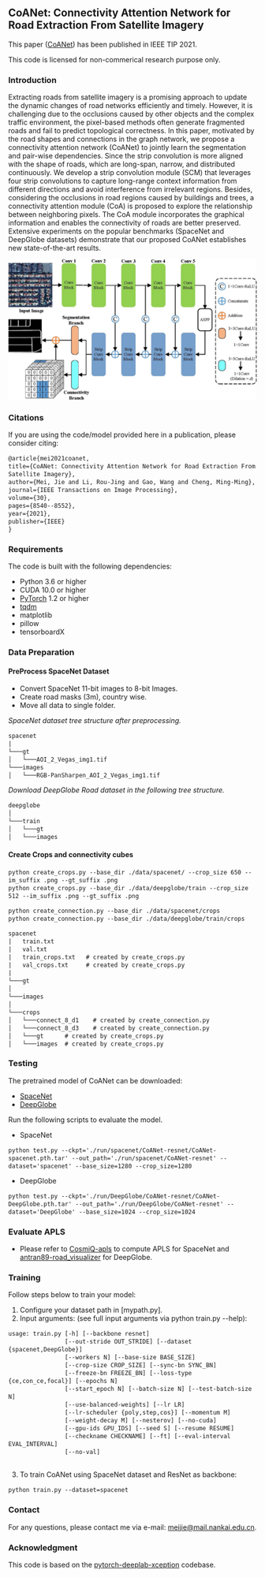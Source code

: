 ## CoANet: Connectivity Attention Network for Road Extraction From Satellite Imagery

This paper ([CoANet](https://ieeexplore.ieee.org/document/9563125)) has been published in IEEE TIP 2021.

This code is licensed for non-commerical research purpose only.

### Introduction

Extracting roads from satellite imagery is a promising approach to update the dynamic changes of road networks efficiently and timely. However, it is challenging due to the occlusions caused by other objects and the complex traffic environment, the pixel-based methods often generate fragmented roads and fail to predict topological correctness. In this paper, motivated by the road shapes and connections in the graph network, we propose a connectivity attention network (CoANet) to jointly learn the segmentation and pair-wise dependencies. Since the strip convolution is more aligned with the shape of roads, which are long-span, narrow, and distributed continuously. We develop a strip convolution module (SCM) that leverages four strip convolutions to capture long-range context information from different directions and avoid interference from irrelevant regions. Besides, considering the occlusions in road regions caused by buildings and trees, a connectivity attention module (CoA) is proposed to explore the relationship between neighboring pixels. The CoA module incorporates the graphical information and enables the connectivity of roads are better preserved. Extensive experiments on the popular benchmarks (SpaceNet and DeepGlobe datasets) demonstrate that our proposed CoANet establishes new state-of-the-art results.

![SANet](figures/CoANet-method.jpg)

### Citations

If you are using the code/model provided here in a publication, please consider citing:
   
    @article{mei2021coanet,
    title={CoANet: Connectivity Attention Network for Road Extraction From Satellite Imagery},
    author={Mei, Jie and Li, Rou-Jing and Gao, Wang and Cheng, Ming-Ming},
    journal={IEEE Transactions on Image Processing},
    volume={30},
    pages={8540--8552},
    year={2021},
    publisher={IEEE}
    }

### Requirements

The code is built with the following dependencies:

- Python 3.6 or higher
- CUDA 10.0 or higher
- [PyTorch](https://pytorch.org/) 1.2 or higher
- [tqdm](https://github.com/tqdm/tqdm.git)
- matplotlib
- pillow
- tensorboardX

### Data Preparation
#### PreProcess SpaceNet Dataset
- Convert SpaceNet 11-bit images to 8-bit Images.
- Create road masks (3m), country wise.
- Move all data to single folder.

*SpaceNet dataset tree structure after preprocessing.*

```
spacenet
|
└───gt
│   └───AOI_2_Vegas_img1.tif
└───images
│   └───RGB-PanSharpen_AOI_2_Vegas_img1.tif
```

*Download DeepGlobe Road dataset in the following tree structure.*
```
deepglobe
│
└───train
│   └───gt
│   └───images
```
#### Create Crops and connectivity cubes
```
python create_crops.py --base_dir ./data/spacenet/ --crop_size 650 --im_suffix .png --gt_suffix .png
python create_crops.py --base_dir ./data/deepglobe/train --crop_size 512 --im_suffix .png --gt_suffix .png
```
```
python create_connection.py --base_dir ./data/spacenet/crops 
python create_connection.py --base_dir ./data/deepglobe/train/crops 
```
```
spacenet
|   train.txt
|   val.txt
|   train_crops.txt   # created by create_crops.py
|   val_crops.txt     # created by create_crops.py
|
└───gt
│   
└───images
│   
└───crops       
│   └───connect_8_d1	# created by create_connection.py
│   └───connect_8_d3	# created by create_connection.py
│   └───gt		# created by create_crops.py
│   └───images	# created by create_crops.py
```


### Testing
The pretrained model of CoANet can be downloaded:
- [SpaceNet](https://drive.google.com/file/d/19JQ919DJw8CVs0xuUsLEffAugzlpbOHN/view?usp=sharing)
- [DeepGlobe](https://drive.google.com/file/d/1XR5J0voGa8ammhh2y3e0u3b-EsjbJCmE/view?usp=sharing)

Run the following scripts to evaluate the model.
- SpaceNet
```
python test.py --ckpt='./run/spacenet/CoANet-resnet/CoANet-spacenet.pth.tar' --out_path='./run/spacenet/CoANet-resnet' --dataset='spacenet' --base_size=1280 --crop_size=1280 
```
- DeepGlobe
```
python test.py --ckpt='./run/DeepGlobe/CoANet-resnet/CoANet-DeepGlobe.pth.tar' --out_path='./run/DeepGlobe/CoANet-resnet' --dataset='DeepGlobe' --base_size=1024 --crop_size=1024
```

### Evaluate APLS

* Please refer to [CosmiQ-apls](https://github.com/CosmiQ/apls) to compute APLS for SpaceNet and [antran89-road_visualizer](https://github.com/antran89/road_visualizer) for DeepGlobe.


### Training
Follow steps below to train your model:

1. Configure your dataset path in [mypath.py].
2. Input arguments: (see full input arguments via python train.py --help):
```Shell
usage: train.py [-h] [--backbone resnet]
                [--out-stride OUT_STRIDE] [--dataset {spacenet,DeepGlobe}]
                [--workers N] [--base-size BASE_SIZE]
                [--crop-size CROP_SIZE] [--sync-bn SYNC_BN]
                [--freeze-bn FREEZE_BN] [--loss-type {ce,con_ce,focal}] [--epochs N]
                [--start_epoch N] [--batch-size N] [--test-batch-size N]
                [--use-balanced-weights] [--lr LR]
                [--lr-scheduler {poly,step,cos}] [--momentum M]
                [--weight-decay M] [--nesterov] [--no-cuda]
                [--gpu-ids GPU_IDS] [--seed S] [--resume RESUME]
                [--checkname CHECKNAME] [--ft] [--eval-interval EVAL_INTERVAL]
                [--no-val]
    
```
3. To train CoANet using SpaceNet dataset and ResNet as backbone:
```Shell
python train.py --dataset=spacenet
```

### Contact

For any questions, please contact me via e-mail: meijie@mail.nankai.edu.cn.

### Acknowledgment

This code is based on the [pytorch-deeplab-xception](https://github.com/jfzhang95/pytorch-deeplab-xception) codebase.
